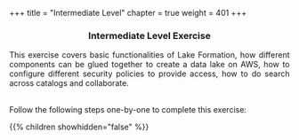 +++
title = "Intermediate Level"
chapter = true
weight = 401
+++


<center><h3>Intermediate Level Exercise</h3></center>

<div style="text-align: justify">

This exercise covers basic functionalities of Lake Formation, how different components can be glued together to
create a data lake on AWS, how to configure different security policies to provide access, how to do search across catalogs and collaborate. <br /> <br />

Follow the following steps one-by-one to complete this exercise:

{{% children showhidden="false" %}}

</div>

